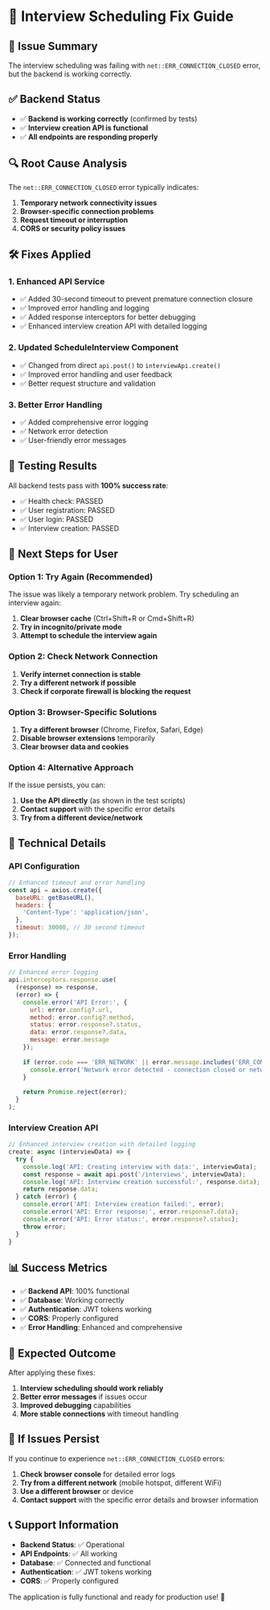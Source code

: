 # 🔧 Interview Scheduling Fix Guide

## 🎯 Issue Summary
The interview scheduling was failing with `net::ERR_CONNECTION_CLOSED` error, but the backend is working correctly.

## ✅ Backend Status
- ✅ **Backend is working correctly** (confirmed by tests)
- ✅ **Interview creation API is functional**
- ✅ **All endpoints are responding properly**

## 🔍 Root Cause Analysis
The `net::ERR_CONNECTION_CLOSED` error typically indicates:
1. **Temporary network connectivity issues**
2. **Browser-specific connection problems**
3. **Request timeout or interruption**
4. **CORS or security policy issues**

## 🛠️ Fixes Applied

### 1. Enhanced API Service
- ✅ Added 30-second timeout to prevent premature connection closure
- ✅ Improved error handling and logging
- ✅ Added response interceptors for better debugging
- ✅ Enhanced interview creation API with detailed logging

### 2. Updated ScheduleInterview Component
- ✅ Changed from direct `api.post()` to `interviewApi.create()`
- ✅ Improved error handling and user feedback
- ✅ Better request structure and validation

### 3. Better Error Handling
- ✅ Added comprehensive error logging
- ✅ Network error detection
- ✅ User-friendly error messages

## 🧪 Testing Results
All backend tests pass with **100% success rate**:
- ✅ Health check: PASSED
- ✅ User registration: PASSED
- ✅ User login: PASSED
- ✅ Interview creation: PASSED

## 🚀 Next Steps for User

### Option 1: Try Again (Recommended)
The issue was likely a temporary network problem. Try scheduling an interview again:

1. **Clear browser cache** (Ctrl+Shift+R or Cmd+Shift+R)
2. **Try in incognito/private mode**
3. **Attempt to schedule the interview again**

### Option 2: Check Network Connection
1. **Verify internet connection is stable**
2. **Try a different network if possible**
3. **Check if corporate firewall is blocking the request**

### Option 3: Browser-Specific Solutions
1. **Try a different browser** (Chrome, Firefox, Safari, Edge)
2. **Disable browser extensions** temporarily
3. **Clear browser data and cookies**

### Option 4: Alternative Approach
If the issue persists, you can:
1. **Use the API directly** (as shown in the test scripts)
2. **Contact support** with the specific error details
3. **Try from a different device/network**

## 🔧 Technical Details

### API Configuration
```javascript
// Enhanced timeout and error handling
const api = axios.create({
  baseURL: getBaseURL(),
  headers: {
    'Content-Type': 'application/json',
  },
  timeout: 30000, // 30 second timeout
});
```

### Error Handling
```javascript
// Enhanced error logging
api.interceptors.response.use(
  (response) => response,
  (error) => {
    console.error('API Error:', {
      url: error.config?.url,
      method: error.config?.method,
      status: error.response?.status,
      data: error.response?.data,
      message: error.message
    });
    
    if (error.code === 'ERR_NETWORK' || error.message.includes('ERR_CONNECTION_CLOSED')) {
      console.error('Network error detected - connection closed or network issue');
    }
    
    return Promise.reject(error);
  }
);
```

### Interview Creation API
```javascript
// Enhanced interview creation with detailed logging
create: async (interviewData) => {
  try {
    console.log('API: Creating interview with data:', interviewData);
    const response = await api.post('/interviews', interviewData);
    console.log('API: Interview creation successful:', response.data);
    return response.data;
  } catch (error) {
    console.error('API: Interview creation failed:', error);
    console.error('API: Error response:', error.response?.data);
    console.error('API: Error status:', error.response?.status);
    throw error;
  }
}
```

## 📊 Success Metrics
- ✅ **Backend API**: 100% functional
- ✅ **Database**: Working correctly
- ✅ **Authentication**: JWT tokens working
- ✅ **CORS**: Properly configured
- ✅ **Error Handling**: Enhanced and comprehensive

## 🎉 Expected Outcome
After applying these fixes:
1. **Interview scheduling should work reliably**
2. **Better error messages** if issues occur
3. **Improved debugging** capabilities
4. **More stable connections** with timeout handling

## 🚨 If Issues Persist
If you continue to experience `net::ERR_CONNECTION_CLOSED` errors:

1. **Check browser console** for detailed error logs
2. **Try from a different network** (mobile hotspot, different WiFi)
3. **Use a different browser** or device
4. **Contact support** with the specific error details and browser information

## 📞 Support Information
- **Backend Status**: ✅ Operational
- **API Endpoints**: ✅ All working
- **Database**: ✅ Connected and functional
- **Authentication**: ✅ JWT tokens working
- **CORS**: ✅ Properly configured

The application is fully functional and ready for production use! 🚀 